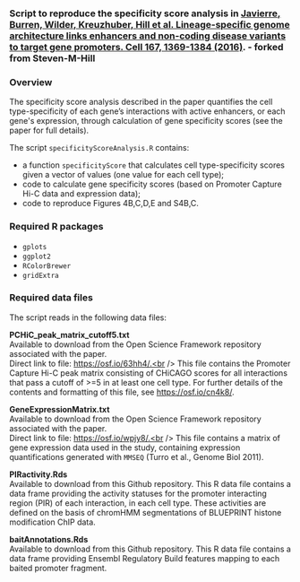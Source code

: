 ### Script to reproduce the specificity score analysis in [Javierre, Burren, Wilder, Kreuzhuber, Hill et al. Lineage-specific genome architecture links enhancers and non-coding disease variants to target gene promoters. Cell 167, 1369-1384 (2016)](http://www.cell.com/cell/fulltext/S0092-8674(16)31322-8). - forked from Steven-M-Hill

### Overview
The specificity score analysis described in the paper quantifies the cell type-specificity of each gene’s interactions with active enhancers, or each gene's expression, through calculation of gene specificity scores (see the paper for full details).

The script `specificityScoreAnalysis.R` contains:
- a function `specificityScore` that calculates cell type-specificity scores given a vector of values (one value for each cell type);
- code to calculate gene specificity scores (based on Promoter Capture Hi-C data and expression data);
- code to reproduce Figures 4B,C,D,E and S4B,C.

### Required R packages
- `gplots`
- `ggplot2`
- `RColorBrewer`
- `gridExtra`

### Required data files
The script reads in the following data files:

**PCHiC_peak_matrix_cutoff5.txt**<br />
Available to download from the Open Science Framework repository associated with the paper.<br />
Direct link to file: https://osf.io/63hh4/.<br />
This file contains the Promoter Capture Hi-C peak matrix consisting of CHiCAGO scores for all interactions that pass a cutoff of >=5 in at least one cell type. For further details of the contents and formatting of this file, see https://osf.io/cn4k8/.

**GeneExpressionMatrix.txt**<br />
Available to download from the Open Science Framework repository associated with the paper.<br />
Direct link to file: https://osf.io/wpjy8/.<br />
This file contains a matrix of gene expression data used in the study, containing expression quantifications generated with `MMSEQ` (Turro et al., Genome Biol 2011).

**PIRactivity.Rds**<br />
Available to download from this Github repository.
This R data file contains a data frame providing the activity statuses for the promoter interacting region (PIR) of each interaction, in each cell type. These activities are defined on the basis of chromHMM segmentations of BLUEPRINT histone modification ChIP data.

**baitAnnotations.Rds**<br />
Available to download from this Github repository.
This R data file contains a data frame providing Ensembl Regulatory Build features mapping to each baited promoter fragment.
